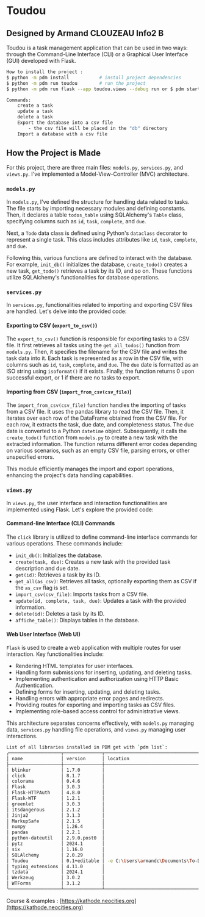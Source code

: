 # Toudou 
## Designed by Armand CLOUZEAU Info2 B

Toudou is a task management application that can be used in two ways: through the Command-Line Interface (CLI) or a Graphical User Interface (GUI) developed with Flask.
```bash
How to install the project :
$ python -m pdm install           # install project dependencies
$ python -m pdm run toudou        # run the project
$ python -m pdm run flask --app toudou.views --debug run or $ pdm start #start the Flask application then go to 127.0.0.1:5000

Commands:
    create a task
    update a task
    delete a task
    Export the database into a csv file
        - the csv file will be placed in the "db" directory
    Import a database with a csv file
```
## How the Project is Made

For this project, there are three main files: `models.py`, `services.py`, and `views.py`. I've implemented a Model-View-Controller (MVC) architecture.

### `models.py`

In `models.py`, I've defined the structure for handling data related to tasks. The file starts by importing necessary modules and defining constants. Then, it declares a table `todos_table` using SQLAlchemy's `Table` class, specifying columns such as `id`, `task`, `complete`, and `due`. 

Next, a `Todo` data class is defined using Python's `dataclass` decorator to represent a single task. This class includes attributes like `id`, `task`, `complete`, and `due`.

Following this, various functions are defined to interact with the database. For example, `init_db()` initializes the database, `create_todo()` creates a new task, `get_todo()` retrieves a task by its ID, and so on. These functions utilize SQLAlchemy's functionalities for database operations.

### `services.py`

In `services.py`, functionalities related to importing and exporting CSV files are handled. Let's delve into the provided code:

#### Exporting to CSV (`export_to_csv()`)

The `export_to_csv()` function is responsible for exporting tasks to a CSV file. It first retrieves all tasks using the `get_all_todos()` function from `models.py`. Then, it specifies the filename for the CSV file and writes the task data into it. Each task is represented as a row in the CSV file, with columns such as `id`, `task`, `complete`, and `due`. The `due` date is formatted as an ISO string using `isoformat()` if it exists. Finally, the function returns 0 upon successful export, or 1 if there are no tasks to export.

#### Importing from CSV (`import_from_csv(csv_file)`)

The `import_from_csv(csv_file)` function handles the importing of tasks from a CSV file. It uses the pandas library to read the CSV file. Then, it iterates over each row of the DataFrame obtained from the CSV file. For each row, it extracts the task, due date, and completeness status. The due date is converted to a Python `datetime` object. Subsequently, it calls the `create_todo()` function from `models.py` to create a new task with the extracted information. The function returns different error codes depending on various scenarios, such as an empty CSV file, parsing errors, or other unspecified errors.

This module efficiently manages the import and export operations, enhancing the project's data handling capabilities.

### `views.py`

In `views.py`, the user interface and interaction functionalities are implemented using Flask. Let's explore the provided code:

#### Command-line Interface (CLI) Commands

The `click` library is utilized to define command-line interface commands for various operations. These commands include:

- `init_db()`: Initializes the database.
- `create(task, due)`: Creates a new task with the provided task description and due date.
- `get(id)`: Retrieves a task by its ID.
- `get_all(as_csv)`: Retrieves all tasks, optionally exporting them as CSV if the `as_csv` flag is set.
- `import_csv(csv_file)`: Imports tasks from a CSV file.
- `update(id, complete, task, due)`: Updates a task with the provided information.
- `delete(id)`: Deletes a task by its ID.
- `affiche_table()`: Displays tables in the database.

#### Web User Interface (Web UI)

`Flask` is used to create a web application with multiple routes for user interaction. Key functionalities include:

- Rendering HTML templates for user interfaces.
- Handling form submissions for inserting, updating, and deleting tasks.
- Implementing authentication and authorization using HTTP Basic Authentication.
- Defining forms for inserting, updating, and deleting tasks.
- Handling errors with appropriate error pages and redirects.
- Providing routes for exporting and importing tasks as CSV files.
- Implementing role-based access control for administrative views.

This architecture separates concerns effectively, with `models.py` managing data, `services.py` handling file operations, and `views.py` managing user interactions.


```bash
List of all libraries installed in PDM get with `pdm list`:
╭───────────────────┬──────────────┬──────────────────────────────────────────╮
│ name              │ version      │ location                                 │
├───────────────────┼──────────────┼──────────────────────────────────────────┤
│ blinker           │ 1.7.0        │                                          │
│ click             │ 8.1.7        │                                          │
│ colorama          │ 0.4.6        │                                          │
│ Flask             │ 3.0.3        │                                          │
│ Flask-HTTPAuth    │ 4.8.0        │                                          │
│ Flask-WTF         │ 1.2.1        │                                          │
│ greenlet          │ 3.0.3        │                                          │
│ itsdangerous      │ 2.1.2        │                                          │
│ Jinja2            │ 3.1.3        │                                          │
│ MarkupSafe        │ 2.1.5        │                                          │
│ numpy             │ 1.26.4       │                                          │
│ pandas            │ 2.2.1        │                                          │
│ python-dateutil   │ 2.9.0.post0  │                                          │
│ pytz              │ 2024.1       │                                          │
│ six               │ 1.16.0       │                                          │
│ SQLAlchemy        │ 2.0.29       │                                          │
│ Toudou            │ 0.1+editable │ -e C:\Users\armandc\Documents\To-Do-List │
│ typing_extensions │ 4.11.0       │                                          │
│ tzdata            │ 2024.1       │                                          │
│ Werkzeug          │ 3.0.2        │                                          │
│ WTForms           │ 3.1.2        │                                          │
╰───────────────────┴──────────────┴──────────────────────────────────────────╯

```

Course & examples : [https://kathode.neocities.org](https://kathode.neocities.org)
